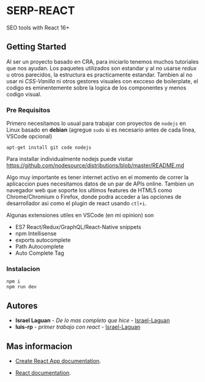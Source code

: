 # SERP-REACT
SEO tools with React 16+

## Getting Started

Al ser un proyecto basado en CRA, para iniciarlo tenemos muchos tutoriales que nos ayudan. Los paquetes utilizados son estandar y al no usarse *redux* u otros parecidos, la estructura es practicamente estandar. Tambien al no usar ni *CSS-Vanilla* ni otros gestores visuales con excceso de boilerplate, el codigo es eminentemente sobre la logica de los componentes y menos codigo visual.

### Pre Requisitos

Primero necesitamos lo usual para trabajar con proyectos de `nodejs` en Linux basado en **debian** (agregue `sudo` si es necesario antes de cada linea, VSCode opcional)

```
apt-get install git code nodejs
```

Para installar individualmente nodejs puede visitar https://github.com/nodesource/distributions/blob/master/README.md

Algo muy importante es tener internet activo en el momento de correr la aplicaccion pues necesitamos datos de un par de APIs online. Tambien un navegador web que soporte los ultimos features de HTML5 como Chrome/Chromium o Firefox, donde podra acceder a las opciones de desarrollador asi como el plugin de react usando `ctl+i`.

Algunas extensiones utiles en VSCode (en mi opinion) son 

* ES7 React/Redux/GraphQL/React-Native snippets
* npm Intellisense
* exports autocomplete
* Path Autocomplete
* Auto Complete Tag



### Instalacion


<!-- ## How JWT works:
The user sends an auth request from the client. In the response, JWT is received, and stored in browser cookies and redux store. Then the user has access to the token from the client, and can use it to access protected routes. -->

```
npm i 
npm run dev
```

## Autores

* **Israel Laguan** - *De lo mas completo que hice* - [Israel-Laguan](https://github.com/Israel-Laguan)
* **luis-rp** - *primer trabajo con react* - [Israel-Laguan](https://github.com/luis-rp)

## Mas informacion

 * [Create React App documentation](https://facebook.github.io/create-react-app/docs/getting-started).

* [React documentation](https://reactjs.org/).
